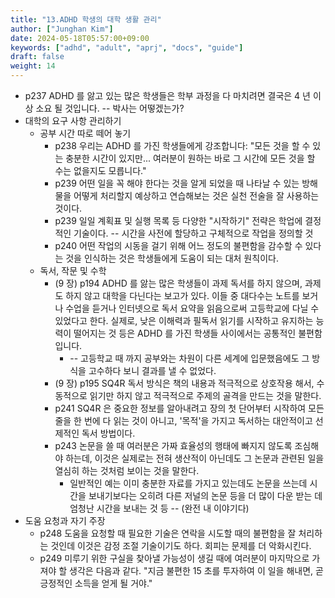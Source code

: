 ```yaml
---
title: "13.ADHD 학생의 대학 생활 관리"
author: ["Junghan Kim"]
date: 2024-05-18T05:57:00+09:00
keywords: ["adhd", "adult", "aprj", "docs", "guide"]
draft: false
weight: 14
---
```


<!--more-->

-   p237 ADHD 를 앓고 있는 많은 학생들은 학부 과정을 다 마치려면 결국은 4 년 이상 소요 될 것입니다. -- 박사는 어떻겠는가?
-   대학의 요구 사항 관리하기
    -   공부 시간 따로 떼어 놓기
        -   p238 우리는 ADHD 를 가진 학생들에게 강조합니다: "모든 것을 할 수 있는 충분한 시간이 있지만... 여러분이 원하는 바로 그 시간에 모든 것을 할 수는 없을지도 모릅니다."
        -   p239 어떤 일을 꼭 해야 한다는 것을 알게 되었을 때 나타날 수 있는 방해물을 어떻게 처리할지 예상하고 연습해보는 것은 실천 전술을 잘 사용하는 것이다.
        -   p239 일일 계획표 및 실행 목록 등 다양한 "시작하기" 전략은 학업에 결정적인 기술이다. -- 시간을 사전에 할당하고 구체적으로 작업을 정의할 것
        -   p240 어떤 작업의 시동을 걸기 위해 어느 정도의 불편함을 감수할 수 있다는 것을 인식하는 것은 학생들에게 도움이 되는 대처 원칙이다.
    -   독서, 작문 및 수학
        -   (9 장) p194 ADHD 를 앓는 많은 학생들이 과제 독서를 하지 않으며, 과제도 하지 않고 대학을 다닌다는 보고가 있다. 이들 중 대다수는 노트를 보거나 수업을 듣거나 인터넷으로 독서 요약을 읽음으로써 고등학교에 다닐 수 있었다고 한다. 실제로, 낮은 이해력과 필독서 읽기를 시작하고 유지하는 능력이 떨어지는 것 등은 ADHD 를 가진 학생들 사이에서는 공통적인 불편함입니다.
            -   -- 고등학교 때 까지 공부와는 차원이 다른 세계에 입문했음에도 그 방식을 고수하다 보니 결과를 낼 수 없었다.
        -   (9 장) p195 SQ4R 독서 방식은 책의 내용과 적극적으로 상호작용 해서, 수동적으로 읽기만 하지 않고 적극적으로 주제의 골격을 만드는 것을 말한다.
        -   p241 SQ4R 은 중요한 정보를 알아내려고 장의 첫 단어부터 시작하여 모든 줄을 한 번에 다 읽는 것이 아니고, '목적'을 가지고 독서하는 대안적이고 선제적인 독서 방법이다.
        -   p243 논문을 쓸 때 여러분은 가짜 효율성의 행태에 빠지지 않도록 조심해야 하는데, 이것은 실제로는 전혀 생산적이 아닌데도 그 논문과 관련된 일을 열심히 하는 것처럼 보이는 것을 말한다.
            -   일반적인 예는 이미 충분한 자료를 가지고 있는데도 논문을 쓰는데 시간을 보내기보다는 오히려 다른 저널의 논문 등을 더 많이 다운 받는 데 엄청난 시간을 보내는 것 등 -- (완전 내 이야기다)
-   도움 요청과 자기 주장
    -   p248 도움을 요청할 때 필요한 기술은 연락을 시도할 때의 불편함을 잘 처리하는 것인데 이것은 감정 조절 기술이기도 하다. 회피는 문제를 더 악화시킨다.
    -   p249 미루기 위한 구실을 찾아낼 가능성이 생길 때에 여러분이 마지막으로 가져야 할 생각은 다음과 같다. "지금 불편한 15 초를 투자하여 이 일을 해내면, 곧 긍정적인 소득을 얻게 될 거야."
